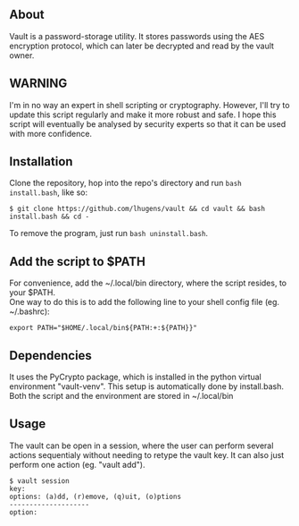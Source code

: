 ## About

Vault is a password-storage utility. It stores passwords using the AES encryption protocol, which can later be decrypted and read by the vault owner.

## WARNING

I'm in no way an expert in shell scripting or cryptography. However, I'll try to update this script regularly and make it more robust and safe. 
I hope this script will eventually be analysed by security experts so that it can be used with more confidence.

## Installation

Clone the repository, hop into the repo's directory and run `bash install.bash`, like so:

```
$ git clone https://github.com/lhugens/vault && cd vault && bash install.bash && cd -
```

To remove the program, just run `bash uninstall.bash`.

## Add the script to $PATH

For convenience, add the ~/.local/bin directory, where the script resides, to your $PATH. \
One way to do this is to add the following line to your shell config file (eg. ~/.bashrc):

```
export PATH="$HOME/.local/bin${PATH:+:${PATH}}"
```

## Dependencies

It uses the PyCrypto package, which is installed in the python virtual environment "vault-venv". This setup is automatically done by install.bash. Both the script and the environment are stored in ~/.local/bin

## Usage

The vault can be open in a session, where the user can perform several actions sequentialy without needing to retype the vault key. It can also just perform one action (eg. "vault add").

```
$ vault session
key: 
options: (a)dd, (r)emove, (q)uit, (o)ptions
--------------------
option:

```
